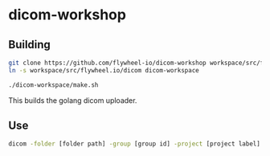 # dicom-workshop
## Building

```bash
git clone https://github.com/flywheel-io/dicom-workshop workspace/src/flywheel.io/dicom
ln -s workspace/src/flywheel.io/dicom dicom-workspace

./dicom-workspace/make.sh
```

This builds the golang dicom uploader.<br/>

## Use

```bash
dicom -folder [folder path] -group [group id] -project [project label]
```
